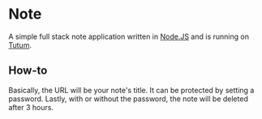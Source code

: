 # Note

A simple full stack note application written in
[Node.JS](https://nodejs.org) and is running on
[Tutum](https://www.tutum.co).

## How-to

Basically, the URL will be your note's title. It can be
protected by setting a password. Lastly, with or without the password,
the note will be deleted after 3 hours.